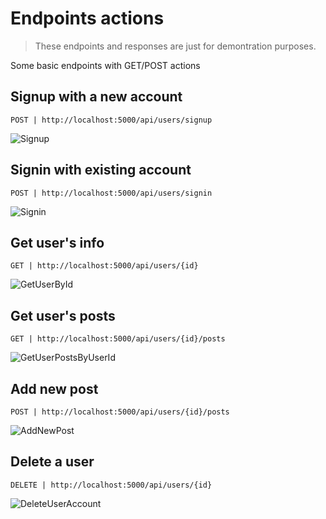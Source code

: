# Endpoints actions

> These endpoints and responses are just for demontration purposes.

Some basic endpoints with GET/POST actions

## Signup with a new account

```plaintext
POST | http://localhost:5000/api/users/signup
```

![Signup](https://raw.githubusercontent.com/Flysenberg/ASPNetCoreApiMongoDb/master/img/signup.PNG)

## Signin with existing account

```plaintext
POST | http://localhost:5000/api/users/signin
```

![Signin](https://raw.githubusercontent.com/Flysenberg/ASPNetCoreApiMongoDb/master/img/signin.PNG)

## Get user's info

```plaintext
GET | http://localhost:5000/api/users/{id}
```

![GetUserById](https://raw.githubusercontent.com/Flysenberg/ASPNetCoreApiMongoDb/master/img/getUser.PNG)

## Get user's posts

```plaintext
GET | http://localhost:5000/api/users/{id}/posts
```

![GetUserPostsByUserId](https://raw.githubusercontent.com/Flysenberg/ASPNetCoreApiMongoDb/master/img/getUserPosts.PNG)

## Add new post

```plaintext
POST | http://localhost:5000/api/users/{id}/posts
```

![AddNewPost](https://raw.githubusercontent.com/Flysenberg/ASPNetCoreApiMongoDb/master/img/postPost.PNG)

## Delete a user

```plaintext
DELETE | http://localhost:5000/api/users/{id}
```

![DeleteUserAccount](https://raw.githubusercontent.com/Flysenberg/ASPNetCoreApiMongoDb/master/img/deleteUser.PNG)
